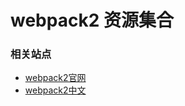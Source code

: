 # webpack2 资源集合

### 相关站点
- [webpack2官网](http://webpack.js.org/)
- [webpack2中文](https://webpack-china.org/)
